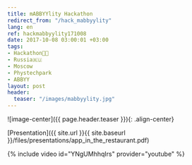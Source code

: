 ```yaml
---
title: mABBYYlity Hackathon
redirect_from: "/hack_mabbyylity"
lang: en
ref: hackmabbyylity171008
date: 2017-10-08 03:00:01 +03:00
tags:
- Hackathon👨‍💻
- Russia🇷🇺
- Moscow
- Phystechpark
- ABBYY
layout: post
header:
  teaser: "/images/mabbyylity.jpg"
---
```


![image-center]({{ page.header.teaser }}){: .align-center}

[Presentation]({{ site.url }}{{ site.baseurl }}/files/presentations/app_in_the_restaurant.pdf)

{% include video id="YNgUMhhqIrs" provider="youtube" %}
